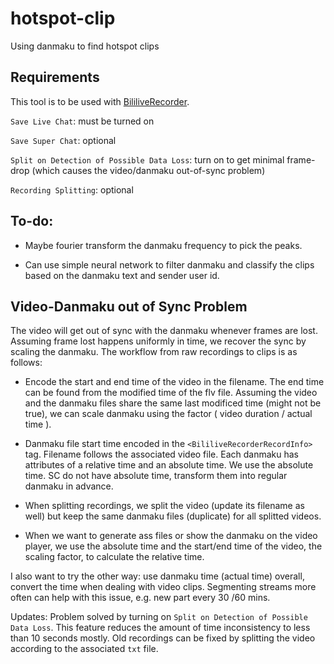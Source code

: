 # hotspot-clip

Using danmaku to find hotspot clips

## Requirements

This tool is to be used with [BililiveRecorder](https://github.com/BililiveRecorder/BililiveRecorder).

`Save Live Chat`: must be turned on

`Save Super Chat`: optional

`Split on Detection of Possible Data Loss`: turn on to get minimal frame-drop (which causes the video/danmaku
out-of-sync problem)

`Recording Splitting`: optional

## To-do:

- Maybe fourier transform the danmaku frequency to pick the peaks.

- Can use simple neural network to filter danmaku and classify the clips based on the danmaku text and sender user id.

## Video-Danmaku out of Sync Problem

The video will get out of sync with the danmaku whenever frames are lost. Assuming frame lost happens uniformly in
time, we recover the sync by scaling the danmaku. The workflow from raw recordings to clips is as follows:

- Encode the start and end time of the video in the filename. The end time can be found from the modified time of the
  flv file. Assuming the video and the danmaku files share the same last modificed time (might not be true), we can
  scale danmaku using the factor ( video duration / actual time ).

- Danmaku file start time encoded in the `<BililiveRecorderRecordInfo>` tag. Filename follows the associated video
  file. Each danmaku has attributes of a relative time and an absolute time. We use the absolute time. SC do not have
  absolute time, transform them into regular danmaku in advance.

- When splitting recordings, we split the video (update its filename as well) but keep the same danmaku files
  (duplicate) for all splitted videos.

- When we want to generate ass files or show the danmaku on the video player, we use the absolute time and the
  start/end time of the video, the scaling factor, to calculate the relative time.

I also want to try the other way: use danmaku time (actual time) overall, convert the time when dealing with video
clips. Segmenting streams more often can help with this issue, e.g. new part every 30 /60 mins.

Updates: Problem solved by turning on `Split on Detection of Possible Data Loss`. This feature reduces the amount of
time inconsistency to less than 10 seconds mostly. Old recordings can be fixed by splitting the video according to the
associated `txt` file.
